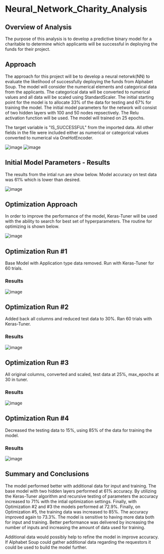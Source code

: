 # Neural_Network_Charity_Analysis

## Overview of Analysis

The purpose of this analysis is to develop a predictive binary model for a charitable to determine which applicants will be successful in deploying the funds for their project.

## Approach

The approach for this project will be to develop a neural netorwk(NN) to evaluate the likelihood of successfully deploying the funds from Alphabet Soup.  The model will consider the numerical elements and categorical data from the applicants.  The categorical data will be converted to numerical values and all data will be scaled using StandardScaler.   The initial starting point for the model is to allocate 33% of the data for testing and 67% for training the model.  The initial model parameters for the network will consist of two hidden layers with 100 and 50 nodes repsectively.  The Relu activation function will be used.  The model will trained on 25 epochs.

The target variable is "IS_SUCCESSFUL" from the imported data.  All other fields in the file were included either as numerical or categorical values converted to numerical via OneHotEncoder.

![image](https://user-images.githubusercontent.com/101779456/182060800-c26eb7ce-ea8b-481c-92f5-87dae67a3079.png)
![image](https://user-images.githubusercontent.com/101779456/182060856-ba319358-97db-4516-a699-0b8510b0d6f2.png)


## Initial Model Parameters - Results

The results from the intial run are show below.  Model accuracy on test data was 61% which is lower than desired.

![image](https://user-images.githubusercontent.com/101779456/182060735-bcbc5db0-fd95-4c45-bee6-89704a9963cc.png)
## Optimization Approach
In order to improve the performance of the model, Keras-Tuner will be used with the ability to search for best set of hyperparameters.  The routine for optimizing is shown below.

![image](https://user-images.githubusercontent.com/101779456/182252152-55e953d0-4a7d-49f9-b967-181f9725539c.png)


## Optimization Run #1
Base Model with Application type data removed.  Run with Keras-Tuner for 60 trials.  



### Results
![image](https://user-images.githubusercontent.com/101779456/182251753-d1a6422e-3fb7-452f-bba0-5ee330b4d07b.png)


## Optimization Run #2
Added back all columns and reduced test data to 30%.  Ran 60 trials with Keras-Tuner.

### Results

![image](https://user-images.githubusercontent.com/101779456/182253955-1b25f6ce-f61d-4b6e-adc9-158f08aa2c69.png)


## Optimization Run #3

All original columns, converted and scaled, test data at 25%, max_epochs at 30 in tuner.

### Results

![image](https://user-images.githubusercontent.com/101779456/182255826-1d85f496-b752-4d84-ad7e-ebb7c82eafb9.png)

## Optimization Run #4

Decreased the testing data to 15%, using 85% of the data for training the model.

### Results

![image](https://user-images.githubusercontent.com/101779456/182258997-508c50b8-c6e7-4954-ab97-c4ac4f0ea2ed.png)


## Summary and Conclusions

The model performed better with additional data for input and training.  The base model with two hidden layers performed at 61% accuracy.  By utilizing the Keras-Tuner algorithm and recursive testing of parameters the accuracy increased to 71% with the intial optimization settings.  Finally, with Optimization #2 and #3 the models performed at 72.9%.  Finally, on Optimization #5, the training data was increased to 85%.  The accuracy improved again to 73.3%.   The model is sensitive to having more data both for input and training.  Better performance was delivered by increasing the number of inputs and increasing the amount of data used for training.  

Additional data would possibly help to refine the model in improve accuracy.  If Alphabet Soup could gather additional data regarding the requestors it could be used to build the model further.  


